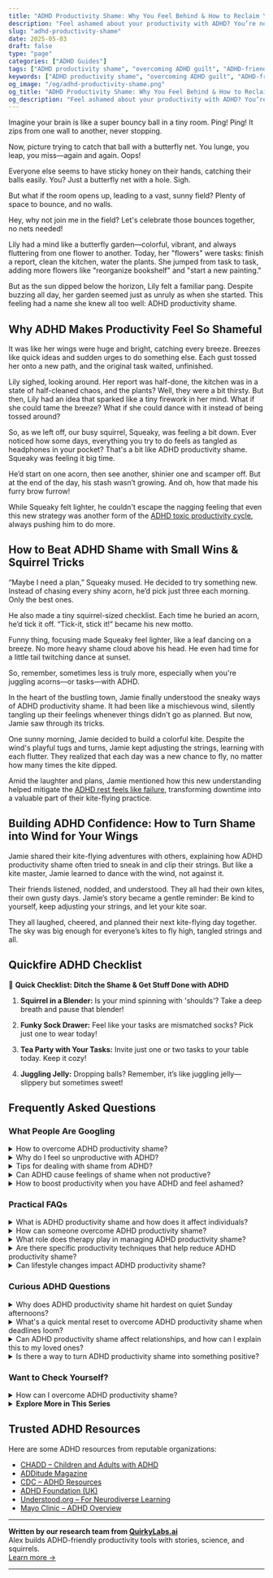 ```yaml
---
title: "ADHD Productivity Shame: Why You Feel Behind & How to Reclaim Your Confidence"
description: "Feel ashamed about your productivity with ADHD? You’re not alone. Learn why it happens, how to drop the guilt, and discover kinder ways to get things done."
slug: "adhd-productivity-shame"
date: 2025-05-03
draft: false
type: "page"
categories: ["ADHD Guides"]
tags: ["ADHD productivity shame", "overcoming ADHD guilt", "ADHD-friendly productivity", "managing ADHD distractions", "ADHD task management", "coping with ADHD productivity", "celebrating ADHD differences"]
keywords: ["ADHD productivity shame", "overcoming ADHD guilt", "ADHD-friendly productivity", "managing ADHD distractions", "ADHD task management", "coping with ADHD productivity", "celebrating ADHD differences"]
og_image: "/og/adhd-productivity-shame.png"
og_title: "ADHD Productivity Shame: Why You Feel Behind & How to Reclaim Your Confidence"
og_description: "Feel ashamed about your productivity with ADHD? You’re not alone. Learn why it happens, how to drop the guilt, and discover kinder ways to get things done."
---
```


Imagine your brain is like a super bouncy ball in a tiny room. Ping! Ping! It zips from one wall to another, never stopping.

Now, picture trying to catch that ball with a butterfly net. You lunge, you leap, you miss—again and again. Oops!

Everyone else seems to have sticky honey on their hands, catching their balls easily. You? Just a butterfly net with a hole. Sigh.

But what if the room opens up, leading to a vast, sunny field? Plenty of space to bounce, and no walls.

Hey, why not join me in the field? Let's celebrate those bounces together, no nets needed!

Lily had a mind like a butterfly garden—colorful, vibrant, and always fluttering from one flower to another. Today, her "flowers" were tasks: finish a report, clean the kitchen, water the plants. She jumped from task to task, adding more flowers like "reorganize bookshelf" and "start a new painting."

But as the sun dipped below the horizon, Lily felt a familiar pang. Despite buzzing all day, her garden seemed just as unruly as when she started. This feeling had a name she knew all too well: ADHD productivity shame.

## Why ADHD Makes Productivity Feel So Shameful

It was like her wings were huge and bright, catching every breeze. Breezes like quick ideas and sudden urges to do something else. Each gust tossed her onto a new path, and the original task waited, unfinished.

Lily sighed, looking around. Her report was half-done, the kitchen was in a state of half-cleaned chaos, and the plants? Well, they were a bit thirsty. But then, Lily had an idea that sparked like a tiny firework in her mind. What if she could tame the breeze? What if she could dance with it instead of being tossed around?

So, as we left off, our busy squirrel, Squeaky, was feeling a bit down. Ever noticed how some days, everything you try to do feels as tangled as headphones in your pocket? That's a bit like ADHD productivity shame. Squeaky was feeling it big time.

He’d start on one acorn, then see another, shinier one and scamper off. But at the end of the day, his stash wasn’t growing. And oh, how that made his furry brow furrow!

While Squeaky felt lighter, he couldn't escape the nagging feeling that even this new strategy was another form of the [ADHD toxic productivity cycle](/pages/adhd-toxic-productivity-cycle/), always pushing him to do more.

## How to Beat ADHD Shame with Small Wins & Squirrel Tricks

“Maybe I need a plan,” Squeaky mused. He decided to try something new. Instead of chasing every shiny acorn, he’d pick just three each morning. Only the best ones.

He also made a tiny squirrel-sized checklist. Each time he buried an acorn, he’d tick it off. “Tick-it, stick it!” became his new motto.

Funny thing, focusing made Squeaky feel lighter, like a leaf dancing on a breeze. No more heavy shame cloud above his head. He even had time for a little tail twitching dance at sunset.

So, remember, sometimes less is truly more, especially when you're juggling acorns—or tasks—with ADHD.

In the heart of the bustling town, Jamie finally understood the sneaky ways of ADHD productivity shame. It had been like a mischievous wind, silently tangling up their feelings whenever things didn't go as planned. But now, Jamie saw through its tricks.

One sunny morning, Jamie decided to build a colorful kite. Despite the wind's playful tugs and turns, Jamie kept adjusting the strings, learning with each flutter. They realized that each day was a new chance to fly, no matter how many times the kite dipped.

Amid the laughter and plans, Jamie mentioned how this new understanding helped mitigate the [ADHD rest feels like failure](/pages/adhd-rest-feels-like-failure/), transforming downtime into a valuable part of their kite-flying practice.

## Building ADHD Confidence: How to Turn Shame into Wind for Your Wings

Jamie shared their kite-flying adventures with others, explaining how ADHD productivity shame often tried to sneak in and clip their strings. But like a kite master, Jamie learned to dance with the wind, not against it.

Their friends listened, nodded, and understood. They all had their own kites, their own gusty days. Jamie’s story became a gentle reminder: Be kind to yourself, keep adjusting your strings, and let your kite soar.

They all laughed, cheered, and planned their next kite-flying day together. The sky was big enough for everyone’s kites to fly high, tangled strings and all.

## Quickfire ADHD Checklist

🎈 **Quick Checklist: Ditch the Shame & Get Stuff Done with ADHD**

1. **Squirrel in a Blender:** Is your mind spinning with 'shoulds'? Take a deep breath and pause that blender!

2. **Funky Sock Drawer:** Feel like your tasks are mismatched socks? Pick just one to wear today!

3. **Tea Party with Your Tasks:** Invite just one or two tasks to your table today. Keep it cozy!

4. **Juggling Jelly:** Dropping balls? Remember, it’s like juggling jelly—slippery but sometimes sweet!

## Frequently Asked Questions



### What People Are Googling

<details><summary>How to overcome ADHD productivity shame?</summary><p>Dealing with productivity shame when you have ADHD can feel overwhelming, but remember, you're not alone in this struggle. A great first step is to recognize that ADHD affects your energy levels, focus, and how you manage tasks. It’s important to set realistic expectations and celebrate small victories, no matter how minor they might seem. Try to create a supportive environment around you, maybe by chatting with friends who understand, or by setting gentle reminders for yourself that everyone's productivity looks different. This self-compassion can really transform how you feel about your productivity.</p></details>
<details><summary>Why do I feel so unproductive with ADHD?</summary><p>Feeling unproductive with ADHD is quite common, and it's important to know you're not alone in this. ADHD can affect your ability to focus, manage time, and follow through with tasks, which might make you feel like you’re not achieving as much as you’d like. Remember, your productivity doesn't define your worth. It's helpful to discover strategies that work uniquely for you, turning what might seem like small steps into big victories over time.</p></details>
<details><summary>Tips for dealing with shame from ADHD?</summary><p>Absolutely, dealing with shame related to ADHD can be tough, but you're not alone in this. One helpful step is to educate yourself about ADHD; understanding that it's a neurological condition can shift your perspective from blame to acceptance. Connecting with others who have ADHD can also be incredibly validating — it's comforting to share experiences and strategies in a supportive community. Lastly, gentle reminders that everyone has unique challenges and that your ADHD does not define your worth can be a soothing balm on tough days.</p></details>
<details><summary>Can ADHD cause feelings of shame when not productive?</summary><p>Absolutely, it's quite common for individuals with ADHD to experience feelings of shame around productivity. ADHD can make it challenging to stay consistent with tasks, leading to frustration and self-doubt when you can't meet your own expectations or those of others. Remember, productivity struggles are a part of your neurodivergent journey, not a reflection of your worth or capabilities. Be gentle with yourself and recognize that managing ADHD is about finding strategies that work for you, not about pushing yourself to conform to conventional productivity standards.</p></details>
<details><summary>How to boost productivity when you have ADHD and feel ashamed?</summary><p>First off, it’s really common to feel a bit overwhelmed or even ashamed when you're trying to increase productivity with ADHD, but remember, you're not alone in this. A great first step is to break tasks into smaller, manageable chunks, allowing for quick wins that can boost your confidence and keep you motivated. Also, consider using tools like timers or apps designed to help you focus in short bursts—often called the Pomodoro Technique. Importantly, be kind to yourself and acknowledge each effort you make, no matter how small it might seem. Your journey is unique, and every small step forward is a victory worth celebrating!</p></details>



### Practical FAQs

<details><summary>What is ADHD productivity shame and how does it affect individuals?</summary><p>ADHD productivity shame is that heavy feeling you might get when you think you haven’t accomplished enough, especially when compared to others. It stems from struggles with focus, procrastination, and time management that are common with ADHD, and is often exacerbated by societal expectations about productivity. This kind of shame can really wear on a person, making you feel isolated or inadequate. It’s important to remember, though, that productivity is personal and not a measure of your worth—everyone's brain works a bit differently, and that’s perfectly okay.</p></details>
<details><summary>How can someone overcome ADHD productivity shame?</summary><p>Overcoming productivity shame when you have ADHD can feel like a gentle journey of self-acceptance. It's important to remember that your value isn't tied to your productivity. Try to celebrate small victories and set realistic goals, adjusting your expectations to fit how your brain works. Surrounding yourself with supportive friends or groups who understand ADHD can also provide a comforting reminder that you’re not alone in this experience.</p></details>
<details><summary>What role does therapy play in managing ADHD productivity shame?</summary><p>Therapy can be a wonderfully supportive tool in managing ADHD productivity shame. It offers a safe space where you can explore and understand your feelings, learn to separate your self-worth from your productivity, and cultivate self-compassion. A therapist skilled in ADHD can help you develop strategies tailored to your unique brain wiring, empowering you to approach tasks in a way that feels more manageable and less overwhelming. Remember, it's perfectly okay to seek help in navigating these feelings—you're not alone in this journey!</p></details>
<details><summary>Are there specific productivity techniques that help reduce ADHD productivity shame?</summary><p>Absolutely, there are several techniques tailored to enhance productivity while minimizing the feelings of shame that often accompany ADHD. One popular method is the Pomodoro Technique, which involves working in short, focused bursts (typically 25 minutes), followed by a short break. This can help manage the overwhelm of large tasks and provide a structure that keeps you engaged. Additionally, breaking tasks into smaller, manageable steps and celebrating each completion can help build a sense of achievement, rather than focusing on what's left undone. Remember, finding what works best for you might take some experimenting, and that's perfectly okay!</p></details>
<details><summary>Can lifestyle changes impact ADHD productivity shame?</summary><p>Absolutely, embracing certain lifestyle changes can really help ease the feelings of shame that often come with ADHD-related productivity challenges. By structuring your day with consistent routines, prioritizing sleep, and perhaps tweaking your diet a bit, you can enhance your focus and energy levels, which in turn can reduce feelings of frustration and shame when tasks feel overwhelming. Also, incorporating mindfulness or relaxation techniques can make a big difference in how you view and handle stress, fostering a gentler self-approach. Remember, it's all about finding what uniquely supports your wellbeing and productivity—there's no one-size-fits-all, but small steps can lead to big, positive changes in how you feel about your productivity.</p></details>



### Curious ADHD Questions

<details><summary>Why does ADHD productivity shame hit hardest on quiet Sunday afternoons?</summary><p>Ah, those quiet Sunday afternoons can indeed feel especially challenging when you have ADHD and are reflecting on the past week's productivity. This often happens because Sundays traditionally serve as a pause before the week starts anew, giving plenty of time to ruminate over what was or wasn’t accomplished. Remember, it's perfectly okay to have days where you feel like you haven’t done "enough." Consider using this time to gently plan for the week ahead without harsh judgment, focusing on small, manageable goals. A cozy Sunday can be a perfect moment for a little self-kindness and setting positive intentions.</p></details>
<details><summary>What's a quick mental reset to overcome ADHD productivity shame when deadlines loom?</summary><p>When deadlines loom and productivity shame creeps in, a quick mental reset can be incredibly soothing. Try stepping away for a brief moment to take a gentle, nourishing breath or enjoy a warm cup of tea. Allow yourself this small pause to acknowledge your feelings without judgment—remind yourself that it's okay to feel overwhelmed. Then, set a tiny, manageable goal to help regain your momentum, perhaps something as simple as organizing your workspace or jotting down your thoughts. This little step can reignite your motivation and ease the pressure.</p></details>
<details><summary>Can ADHD productivity shame affect relationships, and how can I explain this to my loved ones?</summary><p>Absolutely, ADHD-related productivity shame can indeed impact relationships, and it's really wonderful that you're looking into this. Often, when someone with ADHD feels they aren't meeting certain productivity standards, it can lead to feelings of guilt or inadequacy, which might spill over into interactions with loved ones. When explaining this to your family or friends, you might say something like, "Sometimes, I feel overwhelmed because I think I'm not doing enough, even when I'm really trying. This can make me feel upset or distant, and I want you to know it's not about you, but about how I'm feeling inside." Sharing this can help them understand your experience better and foster a more supportive environment.</p></details>
<details><summary>Is there a way to turn ADHD productivity shame into something positive?</summary><p>Absolutely, turning ADHD productivity shame into a positive is not only possible but can be a wonderful way to understand yourself better. Start by recognizing that this shame comes from a place of not meeting often unrealistic expectations, which might not take into account the unique way ADHD brains work. Try redefining what productivity means to you, perhaps focusing more on small, consistent achievements rather than big bursts that aren't always sustainable. Celebrate these as victories, and gently remind yourself that productivity isn't a one-size-fits-all concept. This shift in perspective can not only reduce feelings of shame but also empower you to create a productivity plan that embraces your unique strengths.</p></details>



### Want to Check Yourself?

<details><summary>How can I overcome ADHD productivity shame?</summary><p>Dealing with productivity shame when you have ADHD can feel really challenging, but it's important to remember you're not alone in this. A helpful start is to recognize and appreciate the efforts you make every day, no matter how small they seem. Setting realistic goals and breaking tasks into manageable chunks can also reduce feelings of overwhelm and boost your sense of accomplishment. Lastly, it might be comforting to connect with others who understand what you're going through, whether through support groups or online communities, to remind you that your struggles are valid and you have a supportive tribe around you.</p></details>

<script type="application/ld+json">
{
  "@context": "https://schema.org",
  "@type": "FAQPage",
  "mainEntity": [
    {
      "@type": "Question",
      "name": "How to overcome ADHD productivity shame?",
      "acceptedAnswer": {
        "@type": "Answer",
        "text": "Dealing with productivity shame when you have ADHD can feel overwhelming, but remember, you're not alone in this struggle. A great first step is to recognize that ADHD affects your energy levels, focus, and how you manage tasks. It\u2019s important to set realistic expectations and celebrate small victories, no matter how minor they might seem. Try to create a supportive environment around you, maybe by chatting with friends who understand, or by setting gentle reminders for yourself that everyone's productivity looks different. This self-compassion can really transform how you feel about your productivity."
      }
    },
    {
      "@type": "Question",
      "name": "Why do I feel so unproductive with ADHD?",
      "acceptedAnswer": {
        "@type": "Answer",
        "text": "Feeling unproductive with ADHD is quite common, and it's important to know you're not alone in this. ADHD can affect your ability to focus, manage time, and follow through with tasks, which might make you feel like you\u2019re not achieving as much as you\u2019d like. Remember, your productivity doesn't define your worth. It's helpful to discover strategies that work uniquely for you, turning what might seem like small steps into big victories over time."
      }
    },
    {
      "@type": "Question",
      "name": "Tips for dealing with shame from ADHD?",
      "acceptedAnswer": {
        "@type": "Answer",
        "text": "Absolutely, dealing with shame related to ADHD can be tough, but you're not alone in this. One helpful step is to educate yourself about ADHD; understanding that it's a neurological condition can shift your perspective from blame to acceptance. Connecting with others who have ADHD can also be incredibly validating \u2014 it's comforting to share experiences and strategies in a supportive community. Lastly, gentle reminders that everyone has unique challenges and that your ADHD does not define your worth can be a soothing balm on tough days."
      }
    },
    {
      "@type": "Question",
      "name": "Can ADHD cause feelings of shame when not productive?",
      "acceptedAnswer": {
        "@type": "Answer",
        "text": "Absolutely, it's quite common for individuals with ADHD to experience feelings of shame around productivity. ADHD can make it challenging to stay consistent with tasks, leading to frustration and self-doubt when you can't meet your own expectations or those of others. Remember, productivity struggles are a part of your neurodivergent journey, not a reflection of your worth or capabilities. Be gentle with yourself and recognize that managing ADHD is about finding strategies that work for you, not about pushing yourself to conform to conventional productivity standards."
      }
    },
    {
      "@type": "Question",
      "name": "How to boost productivity when you have ADHD and feel ashamed?",
      "acceptedAnswer": {
        "@type": "Answer",
        "text": "First off, it\u2019s really common to feel a bit overwhelmed or even ashamed when you're trying to increase productivity with ADHD, but remember, you're not alone in this. A great first step is to break tasks into smaller, manageable chunks, allowing for quick wins that can boost your confidence and keep you motivated. Also, consider using tools like timers or apps designed to help you focus in short bursts\u2014often called the Pomodoro Technique. Importantly, be kind to yourself and acknowledge each effort you make, no matter how small it might seem. Your journey is unique, and every small step forward is a victory worth celebrating!"
      }
    }
  ]
}
</script>
<script type="application/ld+json">
{
  "@context": "https://schema.org",
  "@type": "Article",
  "author": {
    "@type": "Person",
    "name": "QuirkyLabs",
    "url": "https://quirkylabs.ai/about"
  },
  "headline": "\"Beat ADHD Productivity Shame & Unleash Your Joy!\"",
  "mainEntityOfPage": "https://blog.quirkylabs.ai/pages/adhd-productivity-shame/",
  "datePublished": "2025-05-03"
}
</script>
<script type="application/ld+json">
{
  "@context": "https://schema.org",
  "@type": "BreadcrumbList",
  "itemListElement": [
    {
      "@type": "ListItem",
      "position": 1,
      "name": "Home",
      "item": "https://quirkylabs.ai/"
    },
    {
      "@type": "ListItem",
      "position": 2,
      "name": "Blog",
      "item": "https://blog.quirkylabs.ai/"
    },
    {
      "@type": "ListItem",
      "position": 3,
      "name": "\"Beat ADHD Productivity Shame & Unleash Your Joy!\"",
      "item": "https://blog.quirkylabs.ai/pages/adhd-productivity-shame/"
    }
  ]
}
</script>

<details>
<summary><strong>Explore More in This Series</strong></summary>

- [Adhd Grind Or Collapse](/pages/adhd-grind-or-collapse/)
- [Adhd Breaks Trigger Panic](/pages/adhd-breaks-trigger-panic/)
- [Adhd Cant Enjoy Leisure](/pages/adhd-cant-enjoy-leisure/)
- [Adhd Can’T Just Chill](/pages/adhd-can’t-just-chill/)
- [Adhd Always Be Doing](/pages/adhd-always-be-doing/)
- [Adhd Struggles With Balance](/pages/adhd-struggles-with-balance/)
- [Adhd Crash After Focus](/pages/adhd-crash-after-focus/)
- [Adhd Rest Anxiety](/pages/adhd-rest-anxiety/)
</details>



## Trusted ADHD Resources

Here are some ADHD resources from reputable organizations:

- [CHADD – Children and Adults with ADHD](https://chadd.org)
- [ADDitude Magazine](https://www.additudemag.com)
- [CDC – ADHD Resources](https://www.cdc.gov/ncbddd/adhd)
- [ADHD Foundation (UK)](https://www.adhdfoundation.org.uk)
- [Understood.org – For Neurodiverse Learning](https://www.understood.org)
- [Mayo Clinic – ADHD Overview](https://www.mayoclinic.org/diseases-conditions/adhd)


---

**Written by our research team from [QuirkyLabs.ai](https://quirkylabs.ai)**  
Alex builds ADHD-friendly productivity tools with stories, science, and squirrels.  
[Learn more →](https://quirkylabs.ai)

---